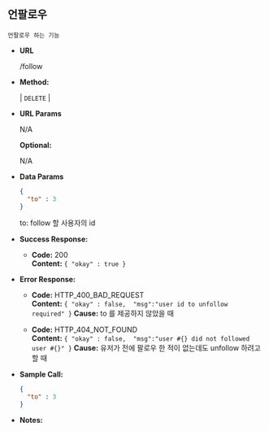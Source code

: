 **언팔로우**
----
    
    언팔로우 하는 기능
    
* **URL**

  /follow

* **Method:**
  
  | `DELETE` |
  
*  **URL Params**

   N/A

   **Optional:**
 
   N/A

* **Data Params**
    
    ```json
    {
      "to" : 3
    }
    ```
    to: follow 할 사용자의 id

* **Success Response:**
  
  * **Code:** 200 <br />
    **Content:** `{ "okay" : true }`
 
* **Error Response:**

  * **Code:** HTTP_400_BAD_REQUEST <br />
    **Content:** `{ "okay" : false,  "msg":"user id to unfollow required" }`
    **Cause:** to 를 제공하지 않았을 때

  * **Code:** HTTP_404_NOT_FOUND <br />
    **Content:** `{ "okay" : false,  "msg":"user #{} did not followed user #{}" }`
    **Cause:** 유저가 전에 팔로우 한 적이 없는데도 unfollow 하려고 할 때

* **Sample Call:**
    ```json
    {
      "to" : 3
    }
    ```
* **Notes:**


